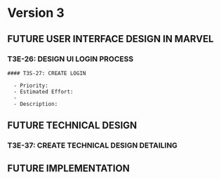 # Version 3

## FUTURE USER INTERFACE DESIGN IN MARVEL
  ### T3E-26: DESIGN UI LOGIN PROCESS
    #### T3S-27: CREATE LOGIN
    
      - Priority: 
      - Estimated Effort:
      - 
      - Description: 
## FUTURE TECHNICAL DESIGN
### T3E-37: CREATE TECHNICAL DESIGN DETAILING

## FUTURE IMPLEMENTATION
